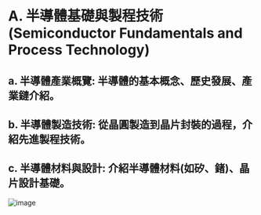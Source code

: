 # A. 半導體基礎與製程技術 (Semiconductor Fundamentals and Process Technology)

## a. 半導體產業概覽: 半導體的基本概念、歷史發展、產業鏈介紹。
## b. 半導體製造技術: 從晶圓製造到晶片封裝的過程，介紹先進製程技術。
## c. 半導體材料與設計: 介紹半導體材料(如矽、鍺)、晶片設計基礎。

![image](https://github.com/Grace-TA/ITEE2024/assets/89304181/15b63fbf-f0eb-4f2b-9f8b-c9ca6b89720c)

